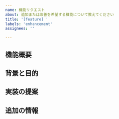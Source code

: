 ```yaml
---
name: 機能リクエスト
about: 追加または改善を希望する機能について教えてください
title: '[feature] '
labels: 'enhancement'
assignees: ''

---
```


## 機能概要

## 背景と目的

## 実装の提案

## 追加の情報
